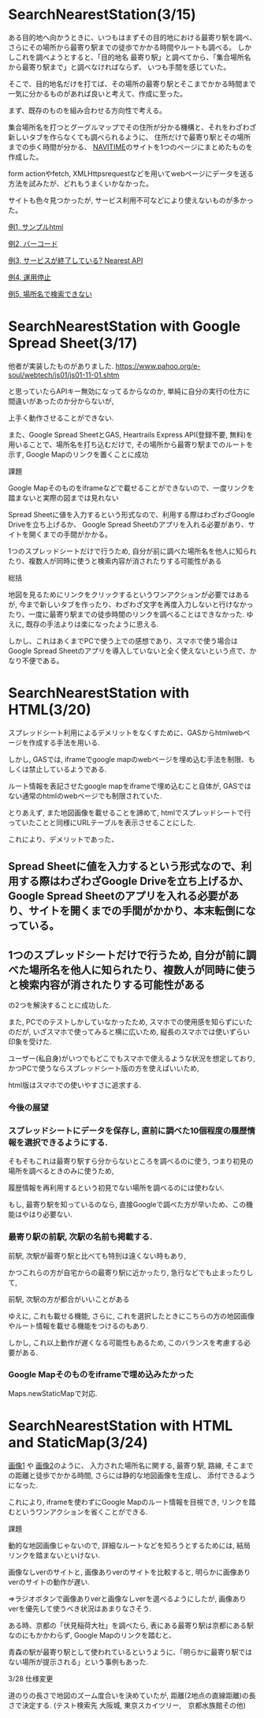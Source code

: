 # SearchNearestStation(3/15)

ある目的地へ向かうときに、いつもはまずその目的地における最寄り駅を調べ、さらにその場所から最寄り駅までの徒歩でかかる時間やルートも調べる。
しかしこれを調べようとすると、「目的地名 最寄り駅」と調べてから、「集合場所名から最寄り駅まで」と調べなければならず、
いつも手間を感じていた。

そこで、目的地名だけを打てば、その場所の最寄り駅とそこまでかかる時間まで一気に分かるものがあれば良いと考えて、作成に至った。

まず、既存のものを組み合わせる方向性で考える。

集合場所名を打つとグーグルマップでその住所が分かる機構と、それをわざわざ新しいタブを作らなくても調べられるように、
住所だけで最寄り駅とその場所までの歩く時間が分かる、
[NAVITIME](https://api-sdk.navitime.co.jp/api/specs/examples/sample/node_around_search/node_around_search.html)のサイトを1つのページにまとめたものを作成した。

form actionやfetch, XMLHttpsrequestなどを用いてwebページにデータを送る方法を試みたが、どれもうまくいかなかった。

サイトも色々見つかったが, サービス利用不可などにより使えないものが多かった。

[例1, サンプルhtml](https://zenn.dev/ichii731/articles/509ec8a06a9082)

[例2, バーコード](https://www.docswell.com/s/ichii731/ZNXYGK-nearest#p4)

[例3, サービスが終了している? Nearest API](https://station.ic731.net/)

[例4, 運用停止](https://maps.multisoup.co.jp/blog/2931/)

[例5, 場所名で検索できない](https://dev.classmethod.jp/articles/heart-rails-express/)

# SearchNearestStation with Google Spread Sheet(3/17)

他者が実装したものがありました. https://www.pahoo.org/e-soul/webtech/js01/js01-11-01.shtm

と思っていたらAPIキー無効になってるからなのか, 単純に自分の実行の仕方に間違いがあったのか分からないが,

上手く動作させることができない.

また、Google Spread SheetとGAS, Heartrails Express API(登録不要, 無料)を用いることで、場所名を打ち込むだけで, その場所から最寄り駅までのルートを示す,
Google Mapのリンクを置くことに成功

課題

Google Mapそのものをiframeなどで載せることができないので、一度リンクを踏まないと実際の図までは見れない

Spread Sheetに値を入力するという形式なので、利用する際はわざわざGoogle Driveを立ち上げるか、
Google Spread Sheetのアプリを入れる必要があり、サイトを開くまでの手間がかかる。

1つのスプレッドシートだけで行うため, 自分が前に調べた場所名を他人に知られたり、複数人が同時に使うと検索内容が消されたりする可能性がある

総括

地図を見るためにリンクをクリックするというワンアクションが必要ではあるが, 今まで新しいタブを作ったり、わざわざ文字を再度入力しないと行けなかったり、一度に最寄り駅までの徒歩時間のリンクを調べることはできなかった. ゆえに, 既存の手法よりは楽になったように思える.

しかし、これはあくまでPCで使う上での感想であり、スマホで使う場合はGoogle Spread Sheetのアプリを導入していないと全く使えないという点で、かなり不便である。

# SearchNearestStation with HTML(3/20)

スプレッドシート利用によるデメリットをなくすために、GASからhtmlwebページを作成する手法を用いる.

しかし, GASでは, iframeでgoogle mapのwebページを埋め込む手法を制限、もしくは禁止しているようである.

ルート情報を表記させたgoogle mapをiframeで埋め込むこと自体が, GASではない通常のhtmlのwebページでも制限されていた.

とりあえず, また地図画像を載せることを諦めて, htmlでスプレッドシートで行っていたことと同様にURLテーブルを表示させることにした.

これにより、デメリットであった、

## Spread Sheetに値を入力するという形式なので、利用する際はわざわざGoogle Driveを立ち上げるか、Google Spread Sheetのアプリを入れる必要があり、サイトを開くまでの手間がかかり、本末転倒になっている。

## 1つのスプレッドシートだけで行うため, 自分が前に調べた場所名を他人に知られたり、複数人が同時に使うと検索内容が消されたりする可能性がある

の2つを解決することに成功した.

また, PCでのテストしかしていなかったため, スマホでの使用感を知らずにいたのだが, いざスマホで使ってみると横に広いため, 縦長のスマホでは使いずらい印象を受けた.

ユーザー(私自身)がいつでもどこでもスマホで使えるような状況を想定しており, かつPCで使うならスプレッドシート版の方を使えばいいため,

html版はスマホでの使いやすさに追求する.

<h3>今後の展望<h3>

<h3>スプレッドシートにデータを保存し, 直前に調べた10個程度の履歴情報を選択できるようにする.</h3>

そもそもこれは最寄り駅すら分からないところを調べるのに使う, つまり初見の場所を調べるときのみに使うため,

履歴情報を再利用するという初見でない場所を調べるのには使わない.

もし, 最寄り駅を知っているのなら, 直接Googleで調べた方が早いため、この機能はやはり必要ない.

<h3>最寄り駅の前駅, 次駅の名前も掲載する.</h3>

前駅, 次駅が最寄り駅と比べても特別は遠くない時もあり, 

かつこれらの方が自宅からの最寄り駅に近かったり, 急行などでも止まったりして,

前駅, 次駅の方が都合がいいことがある

ゆえに, これも載せる機能, さらに, これを選択したときにこちらの方の地図画像やルート情報を載せる機能をつけるのもあり.

しかし, これ以上動作が遅くなる可能性もあるため, このバランスを考慮する必要がある.

<h3>Google Mapそのものをiframeで埋め込みたかった</h3>

Maps.newStaticMapで対応.

# SearchNearestStation with HTML and StaticMap(3/24)

[画像1](https://github.com/Eztas/SearchNearestStation/blob/main/img/sample1.png)
や
[画像2](https://github.com/Eztas/SearchNearestStation/blob/main/img/sample2.png)のように、
入力された場所名に関する, 最寄り駅, 路線, そこまでの距離と徒歩でかかる時間, さらには静的な地図画像を生成し、
添付できるようになった.

これにより, iframeを使わずにGoogle Mapのルート情報を目視でき, リンクを踏むというワンアクションを省くことができる.

課題

動的な地図画像じゃないので, 詳細なルートなどを知ろうとするためには, 結局リンクを踏まないといけない.

画像なしverのサイトと, 画像ありverのサイトを比較すると, 明らかに画像ありverのサイトの動作が遅い.

=>ラジオボタンで画像ありverと画像なしverを選べるようにしたが, 画像ありverを優先して使うべき状況はあまりなさそう.

ある時、京都の「伏見稲荷大社」を調べたら, 表にある最寄り駅は京都にある駅なのにもかかわらず, Google Mapのリンクを踏むと、

青森の駅が最寄り駅として使われているというように、「明らかに最寄り駅ではない場所が提示される」という事例もあった.

3/28 仕様変更

道のりの長さで地図のズーム度合いを決めていたが, 距離(2地点の直線距離)の長さで決定する.
(テスト検索先 大阪城,  東京スカイツリー,　京都水族館その他)

